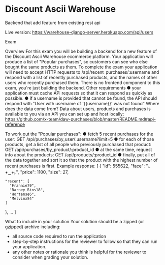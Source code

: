 #  Discount Ascii Warehouse
Backend that add feature from existing rest api 

Live version: https://warehouse-django-server.herokuapp.com/api/users

Exam

Overview
For this exam you will be building a backend for a new feature of the Discount Ascii Warehouse ecommerce platform.
Your application will produce a list of "Popular purchases", so customers can see who else bought the same products as them. To complete the exam your application will need to accept HTTP requests to /api/recent_purchases/:username and respond with a list of recently purchased products, and the names of other users who recently purchased them.
There is no frontend component to this exam, you're just building the backend.
Other requirements
●	your application must cache API requests so that it can respond as quickly as possible.
●	if a username is provided that cannot be found, the API should respond with "User with username of '{{username}}' was not found"
Where does the data come from?
Data about users, products and purchases is available to you via an API you can set up and host locally: https://github.com/x-team/daw-purchases/blob/master/README.md#api-reference

To work out the "Popular purchases":
●	fetch 5 recent purchases for the user: GET /api/purchases/by_user/:username?limit=5
●	for each of those products, get a list of all people who previously purchased that product: GET /api/purchases/by_product/:product_id
●	at the same time, request info about the products: GET /api/products/:product_id
●	finally, put all of the data together and sort it so that the product with the highest number of recent purchases is first.
Example response:
[
  {
    "id": 555622,
    "face": "｡◕‿◕｡",
    "price": 1100,
    "size": 27,



    "recent": [
      "Frannie79",
      "Barney_Bins18",
      "Hortense6",
      "Melvina84"
    ]
  },
  ...
]

What to include in your solution
Your solution should be a zipped (or gzipped) archive including:
-	all source code required to run the application
-	step-by-step instructions for the reviewer to follow so that they can run your application.
-	any other notes or rationale you think is helpful for the reviewer to consider when grading your solution.

